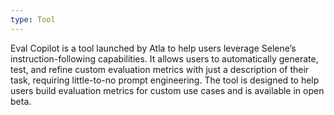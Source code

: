 ```yaml
---
type: Tool
---
```


Eval Copilot is a tool launched by Atla to help users leverage Selene’s instruction-following capabilities. It allows users to automatically generate, test, and refine custom evaluation metrics with just a description of their task, requiring little-to-no prompt engineering. The tool is designed to help users build evaluation metrics for custom use cases and is available in open beta.